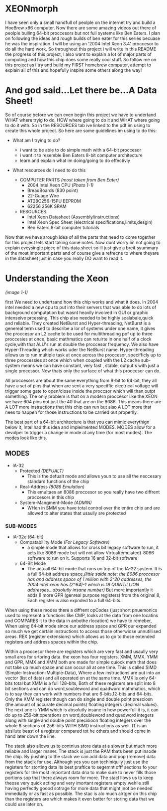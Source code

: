 # XEONmorph
I have seen only a small handfull of peolple on the internet try and build a HoeBrew x86 computer. Now there are some amazing videos out there of peolple builing 64-bit proccesors but not full systems like Ben Eaters. I plan on following the ideas and rough builds of ben eater for this series becuase he was the inspiration. I will be using an '2004 Intel Xeon 3.4' proccesor to do all the hard work. So throughout this project i will write in this README the progress of this project, I also want to explain a lot of major parts of computing and how this chip does some really cool stuff. So follow me on this project as i try and build my FIRST homebrew computer, attempt to explain all of this and hopefully inspire some others along the way!


# And god said...Let there be...A Data Sheet!
So of course before we can even begin this project we have to undertand WHAT where tryig to do, HOW where going to do it and WHAT where going to do it with. So in the RESOURCES tab ive linked to the pdf im using to create this whole project. So here are some guidelines im using to do this:

* What am I trying to do?
   * i want to be able to do simple math with a 64-bit proccesor
   * i want it to resemble Ben Eaters 8-bit computer architecture
   * learn and explain what im doing/going to do effectivly

* What resources do i need to do this
  * COMPUTER PARTS
      *(most taken from Ben Eater)*
      * 2004 Intel Xeon CPU
      *(Photo 1-1)*
      * BreadBoards (830 point)
      * 22-Guage Wire
      * AT28C256-15PU EEPROM
      * 62256 256K SRAM
  * RESOURCES
      * Intel Xeon Datasheet (Assembly/instructions)
      * Intel Xeon Spec Sheet (electrical specifications,limits,desgin)
      * Ben Eaters 8-bit computer tutorials

Now that we have arough idea of all the parts that need to come together for this project lets start taking some notes. Now dont worry im not going to explain eveysingle piece of this data sheet so ill just give a breif syummary of the most important parts and of course give a refrecne to where theyare in the datasheet just in case you really DO want to read it. 

# Understanding the Xeon
*(image 1-1)*

first We need to undertsand how this chip works and what it does. In 2004 intel needed a new cpu to put into their servers that was able to do lots of background computation but wasnt heavily involved in GUI or graphic intenseive prcessing. This chip also needed to be highly scalabale,quick and reliable. They created NetBurst and Hyper-threading, NetBurst is a genereal term used to describe a lor of systems under one name, it gives the proccesor an L2 cache to be used for multithreading pof up to three proccesies at once, basic mathmatics can retuirte in one half of a clock cycle,with that ALU's run at double the proccesor frequency. We also have Hyper-Threading which works uder the NetBurst name. Hyper-threading allows us to run multiple task at once across the proccesor, specifficly up to three proccessies at once which when coupled with the L2 cache sub-system means we can have constant, very fast , stable, output's with just a single processor. Now thats only the surface of what this proccesor can do.

All proccesors are about the same everything from 8-bit to 64-bit, they all have a set of pins that when are sent a very speciffic electrical voltage will trigger some gate to open/close inside the proccsor which will than outpt something. The only problem is that on a modern proccesor like the XEON we have 604 pins not just the 40 that are on the 8086. This means there are A LOT more instructions that this chip can run but also A LOT more that nees to happen for those instructions to be carried out properlly.

The best part of a 64-bit architecture is that you can mimic everythign below it, Intel had this idea and impleimented MODES. MODES allow for a devolper to trigger a change in mode at any time (for most modes). The modes look like this.

## MODES
  * IA-32
    * Protected *(DEFUALT)*
      * This is the defualt mode and allows youn to use all the neccesary standard functions of the chip  
    * Real-Address *(8086 Emulation)*
      * This emultaes an 8086 proccesor so you really have two diffrent proccesors in this chip
    * System-Mangment-Mode *(ADMIN)*
      * WHen in SMM you have total control over the entire chip and are allowed to alter states that usaully are protected
### SUB-MODES
  * IA-32e (64-bit)
    * Compatabillity Mode *(For Legacy Software)*
        * a simple mode that allows for cross bit legacy software to run, it acts like 8086 mode but will not allow Virtual(emulated)-8086 software to run on it. Supports 16 and 32-bit software
    * 64-Bit Mode
      * The actuall 64-bit mode that runs on top of the IA-32 system. It is a full 64-bit address space,*(little saide note: the 8086 proccesor has and address space of 1 million with 2^20 addresses, the 2004 intel xeon has (2^64)-1 which is 18 QUINTILLION addresses...absolutly insane number)* But more importantly it adds 8 more GPR (genreal purpose registers) from the original 8, Each register is also expnded to a full 64-bits.

  When using these modes there a diffrent opCodes (just short pnuemonics used to represent a functions like CMP, looks at the data from one locatins and COMPARES it to the data in anbothe rlocation) we have to remeber, When using 64-bit mode since our address space and GPR our expanded so much we get certain instructions to access those otherwiose unnutillised areas. REX (register extensions) which allows us to go to those extended registers and address spaces within the chip.

Within a proccesor there are registers which are very fast and usaully very small ares for srtoring data. the xeon has four registers. XMM, MMX, YMM and GPR, MMX and XMM both are made for simple quiock math that does not take up much space and can occur all at one time. This is called SIMD (Simple-Instruction-Multiple-Data), Where a few instructions are put into an vector (list of data) and all operated on at the same time. MMX is only 64-bits total but XMM is a full 128-bits, Both of these registers are split into 8 bit sections and can do word,soubleword and quadword mathmatics, which is to say they can work with numbers that are 6-bits,12-bits and 64-bits. Only the XMM register though can do single and double point presciosn (the amount of accurate decimal points) floating integers (decimal values). The next one is YMM which is absolutly insane in how powerfull it is, it can do up to 256-bit operations on word,doubleword and quadword integers along with single and double point precisioon floating integers over the whole 8 sections of 256-bits WITH SIMD instructions as well. IT is an absilute beast of a register compared tot he others and should come in hand later down the line.

The stack also allows us to contnius store data at a slower but much more reliable and larger maner. The stack is just the RAM thats been put insode the chip. By pushing to the stack we can add data and pop (remove) data from the staclk for use. Although yes you can techiniquily just use the registers for storting data its best praftice to segemnt offf sections fo your registers for the most important data dna to make sure to never fills those portions sop that there always room  for more. The stacl llows us to keep theose very quick acting and very imortant registers empty wehile still having perfectly goood sotrage for more data that might jnot be needed immediatly or as fast as possible. The stac is alo much alrtger on this chip than the registers are which makes it even better for storing data that we could use later on. 
